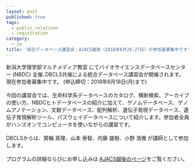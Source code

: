 ```yaml
---
layout: post
published: true
tags:
  - public_relations
  - registration
category:
  - ja
title: '統合データベース講習会：AJACS越後（2018年6月26-27日）の参加者募集中です'
---
```

新潟大学理学部マルチメディア教室 にてバイオサイエンスデータベースセンター (NBDC) 主催､DBCLS共催による統合データベース講習会が開催されます。
現在参加者募集中です。 (申込締切：2018年6月18日(月)まで)  
<br />
今回の講習会では、生命科学系データベースのカタログ、横断検索、アーカイブの使い方、NBDCヒトデータベースの紹介に加えて、ゲノムデータベース、ゲノムアノテーション、文献データベース、配列解析、遺伝子発現データベース、遺伝子発現解析ツール、パスウェイデータベースについて紹介します。参加者全員がハンズオンでコンピュータを使いながらの講習です。  
<br />
DBCLSからは、箕輪 真理、山本 泰智、内藤 雄樹、小野 浩雅 が講師として参加します。  
<br />
プログラムの詳細ならびにお申し込みは [AJACS越後のページ](http://events.biosciencedbc.jp/training/ajacs69 "AJACS越後のページ")をご覧ください。
